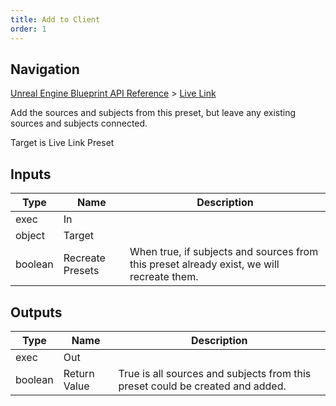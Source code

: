 ```yaml
---
title: Add to Client
order: 1
---
```

## Navigation

[Unreal Engine Blueprint API Reference](https://dev.epicgames.com/documentation/en-us/unreal-engine/BlueprintAPI) > [Live Link](https://dev.epicgames.com/documentation/en-us/unreal-engine/BlueprintAPI/LiveLink)

Add the sources and subjects from this preset, but leave any existing sources and subjects connected.

Target is Live Link Preset

## Inputs

| Type | Name | Description |
| --- | --- | --- |
| exec | In |  |
| object | Target |  |
| boolean | Recreate Presets | When true, if subjects and sources from this preset already exist, we will recreate them. |

## Outputs

| Type | Name | Description |
| --- | --- | --- |
| exec | Out |  |
| boolean | Return Value | True is all sources and subjects from this preset could be created and added. |

